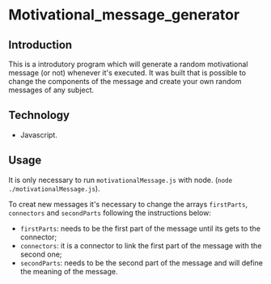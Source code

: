 # Motivational_message_generator
## Introduction
This is a introdutory program which will generate a random motivational message (or not) whenever it's executed. It was built that is possible to change the components of the message and create your own random messages of any subject.

## Technology
* Javascript.

## Usage
It is only necessary to run `motivationalMessage.js` with node. (`node ./motivationalMessage.js`).

To creat new messages it's necessary to change the arrays `firstParts`, `connectors` and `secondParts` following the instructions below:

* `firstParts`: needs to be the first part of the message until its gets to the connector;
* `connectors`: it is a connector to link the first part of the message with the second one;
* `secondParts`: needs to be the second part of the message and will define the meaning of the message.
